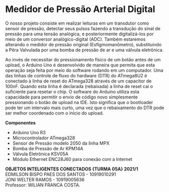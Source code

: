 # Medidor de Pressão Arterial Digital


O nosso projeto consiste em realizar leituras em um transdutor como sensor de pressão, detectar seus pulsos fazendo a transdução do sinal de pressão para uma tensão analógica, e posteriormente digitalizá-los por meio de um conversor analógico-digital (ADC).
Também estaremos alterando o medidor de pressão original (Esfigmomanômetro), substituindo a Pêra Valvulada por uma bomba de pressão de ar e uma válvula eletrônica.

Ao invés de necessitar do pressionamento físico de um botão antes de um upload, o Arduino Uno é desenvolvido de maneira que permita que esta operação seja feita por meio do software rodando em um computador. Uma das linhas de controle de fluxo do hardware (DTR) do ATmega8U2 é conectado à linha de reset do ATmega328 através de um capacitor de 100nF. Quando esta linha é declarada (rebaixada) a linha de reset cai o suficiente para resetar o chip. O software do Arduino utiliza esta capacidade para permitir o envio de código novo simplesmente pressionando o botão de upload na IDE. Isto significa que o bootloader pode ter um intervalo mais curto, uma vez que o rebaixamento do DTR pode ser melhor coordenado com o início do upload.

<b>Componentes</b>
<ul>
  <li>Arduino Uno R3</li>
  <li>Microcontrolador	ATmega328</li>
  <li>Sensor de Pressão modelo 2050 da linha MPX</li>
  <li>Bomba de Pressão de Ar KPM14A</li>
  <li>Válvula Eletrônica KSV05A</li>
  <li>Módulo Ethernet ENC28J60 para conexão com a Internet</li>
</ul>

<b>OBJETOS INTELIGENTES CONECTADOS {TURMA 05A} 2021/1</b>\
EDMILSON BISPO PAES DOS SANTOS - 10919010291\
JONI WELTER RAMOS - 10919005636\
Professor: WILIAN FRANCA COSTA.

